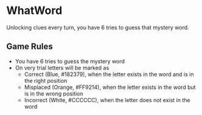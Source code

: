 # WhatWord
Unlocking clues every turn, you have 6 tries to guess that mystery word.

## Game Rules
- You have 6 tries to guess the mystery word
- On very trial letters will be marked as 
  - Correct (Blue, #182379), when the letter exists in the word and is in the right position
  - Misplaced (Orange, #FF9214), when the letter exists in the word but is in the wrong position
  - Incorrect (White, #CCCCCC), when the letter does not exist in the word
